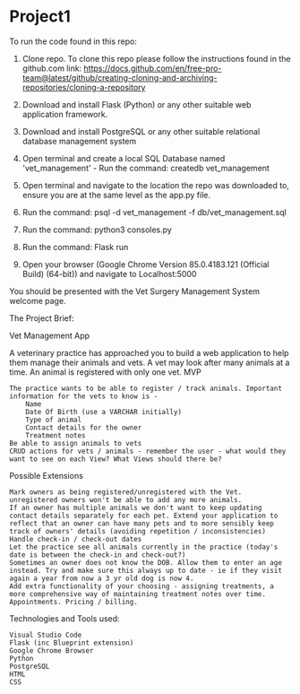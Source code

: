 # Project1

To run the code found in this repo:
1. Clone repo.
  To clone this repo please follow the instructions found in the github.com link: 
  https://docs.github.com/en/free-pro-team@latest/github/creating-cloning-and-archiving-repositories/cloning-a-repository

2. Download and install Flask (Python) or any other suitable web application framework.
3. Download and install PostgreSQL or any other suitable relational database management system
4. Open terminal and create a local SQL Database named 'vet_management' - Run the command: createdb vet_management
5. Open terminal and navigate to the location the repo was downloaded to, ensure you are at the same level as the app.py file.
6. Run the command: psql -d vet_management -f db/vet_management.sql
7. Run the command: python3 consoles.py
8. Run the command: Flask run
9. Open your browser (Google Chrome Version 85.0.4183.121 (Official Build) (64-bit)) and navigate to Localhost:5000

You should be presented with the Vet Surgery Management System welcome page.





The Project Brief:

Vet Management App

A veterinary practice has approached you to build a web application to help them manage their animals and vets. A vet may look after many animals at a time. An animal is registered with only one vet.
MVP

    The practice wants to be able to register / track animals. Important information for the vets to know is -
        Name
        Date Of Birth (use a VARCHAR initially)
        Type of animal
        Contact details for the owner
        Treatment notes
    Be able to assign animals to vets
    CRUD actions for vets / animals - remember the user - what would they want to see on each View? What Views should there be?

Possible Extensions

    Mark owners as being registered/unregistered with the Vet. unregistered owners won't be able to add any more animals.
    If an owner has multiple animals we don't want to keep updating contact details separately for each pet. Extend your application to reflect that an owner can have many pets and to more sensibly keep track of owners' details (avoiding repetition / inconsistencies)
    Handle check-in / check-out dates
    Let the practice see all animals currently in the practice (today's date is between the check-in and check-out?)
    Sometimes an owner does not know the DOB. Allow them to enter an age instead. Try and make sure this always up to date - ie if they visit again a year from now a 3 yr old dog is now 4.
    Add extra functionality of your choosing - assigning treatments, a more comprehensive way of maintaining treatment notes over time. Appointments. Pricing / billing.
    
    

Technologies and Tools used: 

    Visual Studio Code
    Flask (inc Blueprint extension)
    Google Chrome Browser
    Python
    PostgreSQL
    HTML
    CSS
    
